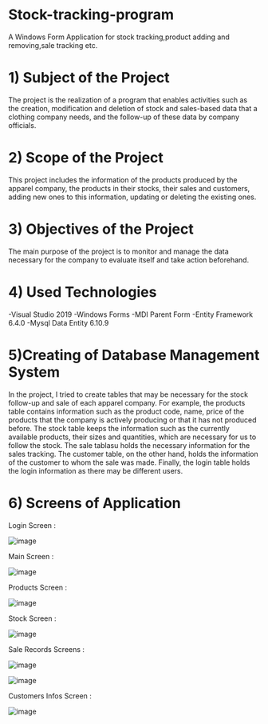 # Stock-tracking-program

A Windows Form Application for stock tracking,product adding and removing,sale tracking etc.


# 1) Subject of the Project
The project is the realization of a program that enables activities such as the creation, modification and deletion of stock and sales-based data that a clothing company needs, and the follow-up of these data by company officials.

# 2) Scope of the Project
This project includes the information of the products produced by the apparel company, the products in their stocks, their sales and customers, adding new ones to this information, updating or deleting the existing ones.

# 3) Objectives of the Project
The main purpose of the project is to monitor and manage the data necessary for the company to evaluate itself and take action beforehand.

# 4) Used Technologies

-Visual Studio 2019
-Windows Forms
-MDI Parent Form
-Entity Framework 6.4.0
-Mysql Data Entity 6.10.9

# 5)Creating of Database Management System

In the project, I tried to create tables that may be necessary for the stock follow-up and sale of each apparel company. For example, the products table contains information such as the product code, name, price of the products that the company is actively producing or that it has not produced before. The stock table keeps the information such as the currently available products, their sizes and quantities, which are necessary for us to follow the stock. The sale tablasu holds the necessary information for the sales tracking. The customer table, on the other hand, holds the information of the customer to whom the sale was made. Finally, the login table holds the login information as there may be different users. 

# 6) Screens of Application

Login Screen : 

![image](https://user-images.githubusercontent.com/67736718/125981556-4520574b-9f16-454c-a3bd-62d3ea421422.png)


Main Screen : 

![image](https://user-images.githubusercontent.com/67736718/125981629-18bb2722-d3f1-44d3-90c8-2e9d88b1055b.png)

Products Screen :

![image](https://user-images.githubusercontent.com/67736718/125981653-eddebab1-a7d1-4287-8c52-2ae0da0a3029.png)

Stock Screen :

![image](https://user-images.githubusercontent.com/67736718/125981686-be0db185-3b57-4948-a746-e61378fa7829.png)


Sale Records Screens :

![image](https://user-images.githubusercontent.com/67736718/125981784-03ac8c78-9b8b-4eb4-856b-3bea575d3c3d.png)


![image](https://user-images.githubusercontent.com/67736718/125981825-35d9762b-1605-4b09-9ee2-fe1d7055cca5.png)


Customers Infos Screen :

![image](https://user-images.githubusercontent.com/67736718/125981875-3b6d902c-9718-4b70-a7e3-fec04686de39.png)

